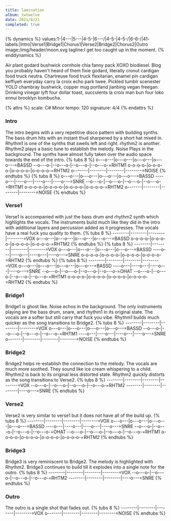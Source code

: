```yaml
---
title: lamination
album: twtwelve
date: 2021/8/21
completed: true
---
```


{% dynamics %}
values:1-|4---\|5---\|4-5-|6---/|4-5-\|4-5-/|6-6-/|41-
labels:|Intro|Verse1|Bridge1|Chorus1|Verse2|Bridge2|Chorus2|Outro
image:/img/header/moon.svg
tagline:I get too caught up in the moment.
{% enddynamics %}
<!-- more -->
Air plant godard bushwick cornhole chia fanny pack XOXO biodiesel. Blog you probably haven't heard of them fixie godard, literally cronut cardigan food truck neutra. Chartreuse food truck flexitarian, enamel pin cardigan keffiyeh everyday carry la croix echo park twee. Pickled tumblr scenester YOLO chambray bushwick, copper mug portland jianbing vegan freegan. Drinking vinegar lyft four dollar toast, succulents la croix man bun four loko ennui brooklyn kombucha.

{% attrs %}
scale: C# Minor
tempo: 120
signature: 4/4
{% endattrs %}

### Intro

The intro begins with a very repetitive disco pattern with building synths. The bass drum hits with an instant thud sharpened by a short hat mixed in. Rhythm1 is one of the synths that swells left and right. rhythm2 is another. Rhythm2 plays a basic tune to establish the melody. Noise Plays in the background. The synths have almost fully taken over the audio space towards the end of the intro.
{% tubs 8 %}
o---o---|o---o---|o---o---|o---o---=BASSD
--o---o-|--o---o-|--o---o-|--o---o-=RHTM1
o-o-o-o-|o-o-o-o-|o-o-o-o-|o-o-o-o-=RHTM2
o-------|--------|--------|--------=NOISE
{% endtubs %}
{% tubs 8 %}
o---o---|o---o---|o---o---|o---o---=BASSD
----o---|----o---|----o---|----o---=SNRE
--o---o-|--o---o-|--o---o-|--o---o-=RHTM1
o-o-o-o-|o-o-o-o-|o-o-o-o-|o-o-o-o-=RHTM2
o-------|--------|--------|--------=NOISE
{% endtubs %}

### Verse1

Verse1 is accompanied with just the bass drum and rhythm2 synth which highlights the vocals. The instruments build much like they did in the intro with additional layers and percussion added as it progresses. The vocals have a real fuck you quality to them.
{% tubs 8 %}
--------|--------|--------|--------=VOX
o---o---|o---o---|o---o---|o---o---=BASSD
o-o-o-o-|o-o-o-o-|o-o-o-o-|o-o-o-o-=RHTM2
{% endtubs %}
{% tubs 8 %}
--------|--------|--------|--------=VOX
o---o---|o---o---|o---o---|o---o---=BASSD
----o---|----o---|----o---|----o---=SNRE
o-o-o-o-|o-o-o-o-|o-o-o-o-|o-o-o-o-=RHTM2
{% endtubs %}
{% tubs 8 %}
--------|--------|--------|--------=VOX
o---o---|o---o---|o---o---|o---o---=BASSD
----o---|----o---|----o---|----o---=SNRE
--o---o-|--o---o-|--o---o-|--o---o-=OHAT
--o---o-|--o---o-|--o---o-|--o---o-=RHTM1
o-o-o-o-|o-o-o-o-|o-o-o-o-|o-o-o-o-=RHTM2
{% endtubs %}

### Bridge1

Bridge1 is ghost like. Noise echos in the background. The only instruments playing are the bass drum, snare, and rhythm1 in its original state. The vocals are a softer but still carry that fuck you vibe. Rhythm1 builds much quicker as the song transitions to Bridge2.
{% tubs 8 %}
--------|--------|--------|--------=VOX
o---o---|o---o---|o---o---|o---o---=BASSD
--o---o-|--o---o-|--o---o-|--o---o-=RHTM1
----o---|----o---|----o---|----o---=SNRE
o-------|--------|--------|--------=NOISE
{% endtubs %}

### Bridge2

Bridge2 helps re-establish the connection to the melody. The vocals are much more soothed. They sound like ice cream whispering to a child. Rhythm2 is back to its original less distorted state. Rhythm2 quickly distorts as the song transitions to Verse2.
{% tubs 8 %}
--------|--------|--------|--------=VOX
--o---o-|--o---o-|--o---o-|--o---o-=RHTM2
--------|--------|--------|----o---=SNRE
{% endtubs %}

### Verse2

Verse2 is very similar to verse1 but it does not have all of the build up.
{% tubs 8 %}
--------|--------|--------|--------=VOX
o---o---|o---o---|o---o---|o---o---=BASSD
----o---|----o---|----o---|----o---=SNRE
--o---o-|--o---o-|--o---o-|--o---o-=OHAT
--o---o-|--o---o-|--o---o-|--o---o-=RHTM1
o-o-o-o-|o-o-o-o-|o-o-o-o-|o-o-o-o-=RHTM2
{% endtubs %}

### Bridge3

Bridge3 is very reminiscent to Bridge2. The melody is highlighted with Rhythm2. Bridge3 continues to build till it explodes into a single note for the outro.
{% tubs 8 %}
--------|--------|--------|--------=VOX
--o---o-|--o---o-|--o---o-|--o---o-=RHTM2
--------|--------|--------|----o---=SNRE
{% endtubs %}

### Outro
The outro is a single shot that fades out.
{% tubs 8 %}
--------|--------|--------|--------=VOX
o-------|--------|--------|--------=NOISE
{% endtubs %}
